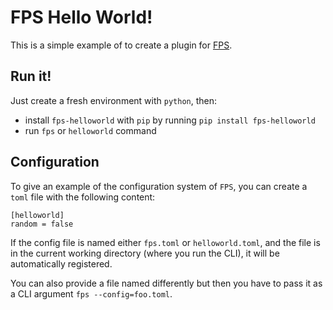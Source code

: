 # FPS Hello World!

This is a simple example of to create a plugin for [FPS](https://github.com/adriendelsalle/fps).

## Run it!

Just create a fresh environment with `python`, then:

- install `fps-helloworld` with `pip` by running `pip install fps-helloworld`
- run `fps` or `helloworld` command

## Configuration

To give an example of the configuration system of `FPS`, you can create a `toml` file with the following content:

```
[helloworld]
random = false
```

If the config file is named either `fps.toml` or `helloworld.toml`, and the file is in the current working directory (where you run the CLI), it will be automatically registered.

You can also provide a file named differently but then you have to pass it as a CLI argument `fps --config=foo.toml`.
